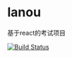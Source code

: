 # lanou
基于react的考试项目

[![Build Status](https://travis-ci.org/MengStar/lanou.svg?branch=develop)](https://travis-ci.org/MengStar/lanou)
